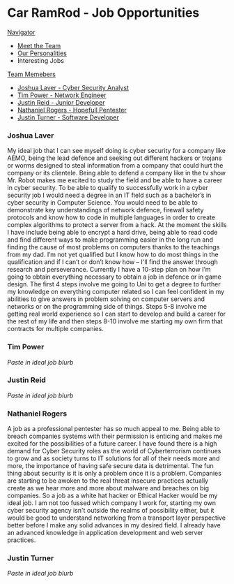 # Car RamRod - Job Opportunities

[Navigator](./README.md)
- [Meet the Team](./team.md)
- [Our Personalities](./personalities.md)
- Interesting Jobs

[Team Memebers](#)
- [Joshua Laver - Cyber Security Analyst](#joshualaver)
- [Tim Power - Network Engineer](#timpower)
- [Justin Reid - Junior Developer](#justinreid)
- [Nathaniel Rogers - Hopefull Pentester](#nathanielrogers)
- [Justin Turner - Software Developer](#justinturner)

### Joshua Laver
My ideal job that I can see myself doing is cyber security for a company like AEMO, being the lead
defence and seeking out different hackers or trojans or worms designed to steal information from a
company that could hurt the company or its clientele. Being able to defend a company like in the tv
show Mr. Robot makes me excited to study the field and be able to have a career in cyber security.
To be able to qualify to successfully work in a cyber security job I would need a degree in an IT field
such as a bachelor’s in cyber security in Computer Science. You would need to be able to
demonstrate key understandings of network defence, firewall safety protocols and know how to
code in multiple languages in order to create complex algorithms to protect a server from a hack.
At the moment the skills I have include being able to encrypt a hard drive, being able to read code
and find different ways to make programming easier in the long run and finding the cause of most
problems on computers thanks to the teachings from my dad. I’m not yet qualified but I know how
to do most things in the qualification and if I can’t or don’t know how – I'll find the answer through
research and perseverance.
Currently I have a 10-step plan on how I’m going to obtain everything necessary to obtain a job in
defence or in game design. The first 4 steps involve me going to Uni to get a degree to further my
knowledge on everything computer related so I can feel confident in my abilities to give answers in
problem solving on computer servers and networks or on the programming side of things. Steps 5-8
involve me getting real world experience so I can start to develop and build a career for the rest of
my life and then steps 8-10 involve me starting my own firm that contracts for multiple companies.

### Tim Power
*Paste in ideal job blurb*

### Justin Reid
*Paste in ideal job blurb*

### Nathaniel Rogers
A job as a professional pentester has so much appeal to me. Being able to breach companies systems with their permission is enticing and makes me excited for the possibilities of a future career. I have found there is a high demand for Cyber Security roles as the world of Cyberterrorism continues to grow and as society turns to IT solutions for all of their needs more and more, the importance of having safe secure data is detrimental. The fun thing about security is it is only a problem once it is a problem. Companies are starting to be awoken to the real threat insecure practices actually create as we hear more and more about malware and breaches on big companies. So a job as a white hat hacker or Ethical Hacker would be my ideal job. I am not too fussed which company I work for, starting my own cyber security agency isn't outside the realms of possibility either, but it would be good to understand networking from a transport layer perspective better before I make any solid advances in my desired field. I already have an advanced knowledge in application development and web server practices.

### Justin Turner
*Paste in ideal job blurb*


